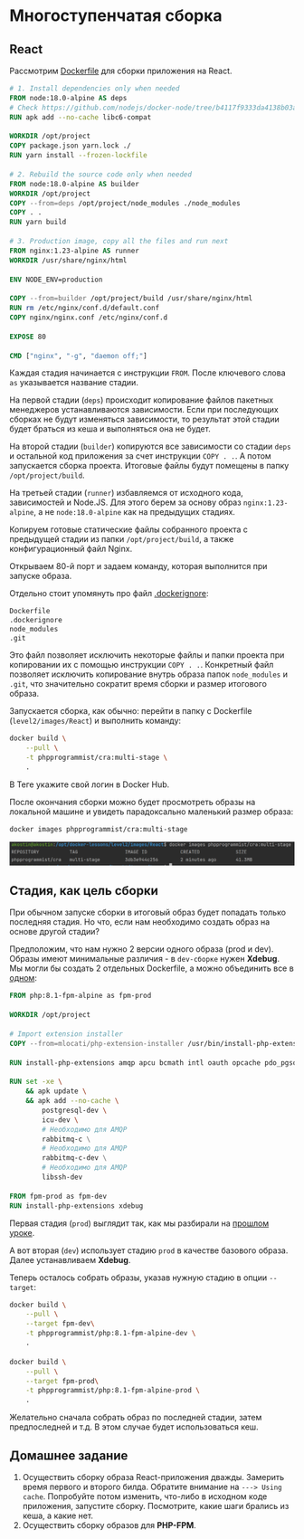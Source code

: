 # Многоступенчатая сборка

## React
Рассмотрим [Dockerfile](images/React/Dockerfile) для сборки приложения на React.
```Dockerfile
# 1. Install dependencies only when needed
FROM node:18.0-alpine AS deps
# Check https://github.com/nodejs/docker-node/tree/b4117f9333da4138b03a546ec926ef50a31506c3#nodealpine to understand why libc6-compat might be needed.
RUN apk add --no-cache libc6-compat

WORKDIR /opt/project
COPY package.json yarn.lock ./
RUN yarn install --frozen-lockfile

# 2. Rebuild the source code only when needed
FROM node:18.0-alpine AS builder
WORKDIR /opt/project
COPY --from=deps /opt/project/node_modules ./node_modules
COPY . .
RUN yarn build

# 3. Production image, copy all the files and run next
FROM nginx:1.23-alpine AS runner
WORKDIR /usr/share/nginx/html

ENV NODE_ENV=production

COPY --from=builder /opt/project/build /usr/share/nginx/html
RUN rm /etc/nginx/conf.d/default.conf
COPY nginx/nginx.conf /etc/nginx/conf.d

EXPOSE 80

CMD ["nginx", "-g", "daemon off;"]
```

Каждая стадия начинается с инструкции `FROM`. После ключевого слова `as` указывается название стадии.

На первой стадии (`deps`) происходит копирование файлов пакетных менеджеров устанавливаются зависимости. Если при последующих сборках не будут изменяться зависимости, то результат этой стадии будет браться из кеша и выполняться она не будет.

На второй стадии (`builder`) копируются все зависимости со стадии `deps` и остальной код приложения за счет инструкции `COPY . .`. А потом запускается сборка проекта. Итоговые файлы будут помещены в папку `/opt/project/build`.

На третьей стадии (`runner`) избавляемся от исходного кода, зависимостей и Node.JS. Для этого берем за основу образ `nginx:1.23-alpine`, а не `node:18.0-alpine` как на предыдущих стадиях. 

Копируем готовые статические файлы собранного проекта с предыдущей стадии из папки  `/opt/project/build`, а также конфигурационный файл Nginx.

Открываем 80-й порт и задаем команду, которая выполнится при запуске образа.

Отдельно стоит упомянуть про файл [.dockerignore](images/React/.dockerignore):
```ignore
Dockerfile
.dockerignore
node_modules
.git
```
Это файл позволяет исключить некоторые файлы и папки проекта при копировании их с помощью инструкции `COPY . .`. Конкретный файл позволяет исключить копирование внутрь образа папок `node_modules` и `.git`, что значительно сократит время сборки и размер итогового образа.

Запускается сборка, как обычно: перейти в папку с Dockerfile (`level2/images/React`) и выполнить команду:
```bash
docker build \
    --pull \
    -t phpprogrammist/cra:multi-stage \
    .
```
В Теге укажите свой логин в Docker Hub.

После окончания сборки можно будет просмотреть образы на локальной машине и увидеть парадоксально маленький размер образа:
```bash
docker images phpprogrammist/cra:multi-stage
```
![12.png](assets/12.png)

## Стадия, как цель сборки

При обычном запуске сборки в итоговый образ будет попадать только последняя стадия. Но что, если нам необходимо создать образ на основе другой стадии?

Предположим, что нам нужно 2 версии одного образа (prod и dev). Образы имеют минимальные различия - в `dev-сборке` нужен **Xdebug**. Мы могли бы создать 2 отдельных Dockerfile, а можно объединить все в [одном](images/php-fpm/Dockerfile):

```Dockerfile
FROM php:8.1-fpm-alpine as fpm-prod

WORKDIR /opt/project

# Import extension installer
COPY --from=mlocati/php-extension-installer /usr/bin/install-php-extensions /usr/bin/

RUN install-php-extensions amqp apcu bcmath intl oauth opcache pdo_pgsql pgsql redis sockets zip @composer

RUN set -xe \
    && apk update \
    && apk add --no-cache \
        postgresql-dev \
        icu-dev \
        # Необходимо для AMQP
        rabbitmq-c \
        # Необходимо для AMQP
        rabbitmq-c-dev \
        # Необходимо для AMQP
        libssh-dev

FROM fpm-prod as fpm-dev
RUN install-php-extensions xdebug
```

Первая стадия (`prod`) выглядит так, как мы разбирали на [прошлом уроке](../level1/images/php2/Dockerfile).

А вот вторая (`dev`) использует стадию `prod` в качестве базового образа. Далее устанавливаем **Xdebug**. 

Теперь осталось собрать образы, указав нужную стадию в опции `--target`:
```bash
docker build \
    --pull \
    --target fpm-dev\
    -t phpprogrammist/php:8.1-fpm-alpine-dev \
    .

docker build \
    --pull \
    --target fpm-prod\
    -t phpprogrammist/php:8.1-fpm-alpine-prod \
    .
```

Желательно сначала собрать образ по последней стадии, затем предпоследней и т.д. В этом случае будет использоваться кеш.

## Домашнее задание
1) Осуществить сборку образа React-приложения дважды. Замерить время первого и второго билда. Обратите внимание на `---> Using cache`. Попробуйте потом изменить, что-либо в исходном коде приложения, запустите сборку. Посмотрите, какие шаги брались из кеша, а какие нет.
2) Осуществить сборку образов для **PHP-FPM**.